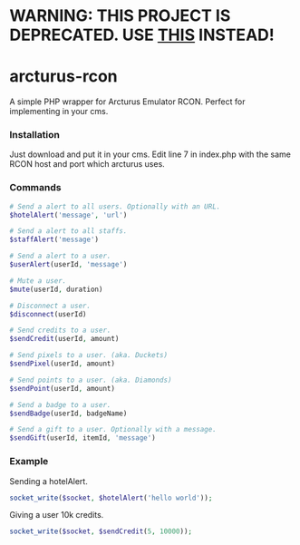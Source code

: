 # WARNING: THIS PROJECT IS DEPRECATED. USE [THIS](https://github.com/higoka/habbo-rcon-client) INSTEAD!

# arcturus-rcon
A simple PHP wrapper for Arcturus Emulator RCON. Perfect for implementing in your cms.

### Installation
Just download and put it in your cms.
Edit line 7 in index.php with the same RCON host and port which arcturus uses.

### Commands
```php
# Send a alert to all users. Optionally with an URL.
$hotelAlert('message', 'url')

# Send a alert to all staffs.
$staffAlert('message')

# Send a alert to a user.
$userAlert(userId, 'message')

# Mute a user.
$mute(userId, duration)

# Disconnect a user.
$disconnect(userId)

# Send credits to a user.
$sendCredit(userId, amount)

# Send pixels to a user. (aka. Duckets)
$sendPixel(userId, amount)

# Send points to a user. (aka. Diamonds)
$sendPoint(userId, amount)

# Send a badge to a user.
$sendBadge(userId, badgeName)

# Send a gift to a user. Optionally with a message.
$sendGift(userId, itemId, 'message')
```

### Example
Sending a hotelAlert.
```php
socket_write($socket, $hotelAlert('hello world'));
````

Giving a user 10k credits.
```php
socket_write($socket, $sendCredit(5, 10000));
````
